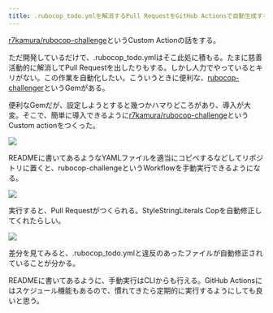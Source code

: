 ```yaml
---
title: .rubocop_todo.ymlを解消するPull RequestをGitHub Actionsで自動生成する
---
```

[r7kamura/rubocop-challenge](https://github.com/r7kamura/rubocop-challenge)というCustom Actionの話をする。

ただ開発しているだけで、.rubocop\_todo.ymlはそこ此処に積もる。たまに慈善活動的に解消してPull Requestを出したりもする。しかし人力でやっているとキリがない。この作業を自動化したい。こういうときに便利な、[rubocop-challenger](https://github.com/ryz310/rubocop_challenger)というGemがある。

便利なGemだが、設定しようとすると幾つかハマりどころがあり、導入が大変。そこで、簡単に導入できるように[r7kamura/rubocop-challenge](https://github.com/r7kamura/rubocop-challenge)というCustom actionをつくった。

![](https://lh5.googleusercontent.com/D1KfgLTRM-DJT6cD-mYITRovnWAhUg-TkvES_jir-W-czwytklNCno3TyOgh-m-fzQGN0VrLmGbEy3BHhNPC2AkRVxWQsg9xwYDlwioO5DsoJD72sRUCNNy7nGtnf1c_eivRsMnUWD-HDfWnKg)

READMEに書いてあるようなYAMLファイルを適当にコピペするなどしてリポジトリに置くと、rubocop-challengeというWorkflowを手動実行できるようになる。

![](https://lh5.googleusercontent.com/CSA7tzWdAN26hQSi8v8fuH7UZYEhIHVhE144nXwKXDBFkLc6AdqCzFRJvTFGaFvUgOAwgSE4yyhpwLTAqALtZEBoKo9LCWynsuyaKt6tDUYMjxkuCljjNrNJ3e0rwMTAJBYZvKf7OtwxCQyWDg)

実行すると、Pull Requestがつくられる。StyleStringLiterals Copを自動修正してくれたらしい。

![](https://lh3.googleusercontent.com/3LHZEeeLaxDrhZUpHc8gFZuPXszTPhiJpSfjyHBFKsAy2gWMsGbzL1AHy0-VQq-GPE1ULGDzpljtJ2ZyRBKxu-vtt4rnN3Sxo12yjerS2kJbpa8t9vj3nH1L8P9yv2kKLy_IXfSn_P1BnSZmTA)

差分を見てみると、.rubocop\_todo.ymlと違反のあったファイルが自動修正されていることが分かる。

READMEに書いてあるように、手動実行はCLIからも行える。GitHub Actionsにはスケジュール機能もあるので、慣れてきたら定期的に実行するようにしても良いと思う。
